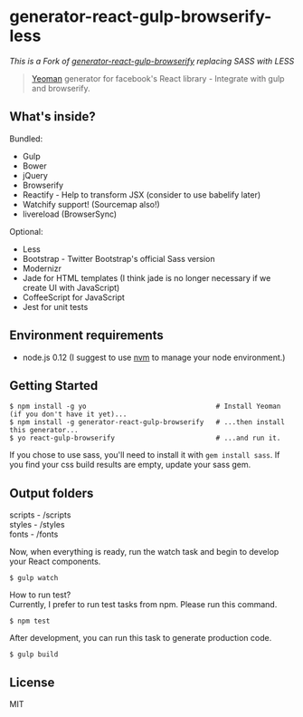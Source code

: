 # generator-react-gulp-browserify-less
_This is a Fork of [generator-react-gulp-browserify](https://github.com/randylien/generator-react-gulp-browserify) replacing SASS with LESS_
> [Yeoman](http://yeoman.io) generator for facebook's React library - Integrate with gulp and browserify.






## What's inside?

Bundled:

* Gulp
* Bower
* jQuery
* Browserify
* Reactify - Help to transform JSX (consider to use babelify later)
* Watchify support! (Sourcemap also!)
* livereload (BrowserSync)

Optional:

* Less
* Bootstrap - Twitter Bootstrap's official Sass version
* Modernizr
* Jade for HTML templates (I think jade is no longer necessary if we create UI with JavaScript)
* CoffeeScript for JavaScript
* Jest for unit tests

## Environment requirements

* node.js 0.12 (I suggest to use [nvm](https://github.com/creationix/nvm) to manage your node environment.)


## Getting Started

```
$ npm install -g yo                                # Install Yeoman (if you don't have it yet)...
$ npm install -g generator-react-gulp-browserify   # ...then install this generator...
$ yo react-gulp-browserify                         # ...and run it.
```

If you chose to use sass, you'll need to install it with `gem install sass`.
If you find your css build results are empty, update your sass gem.

## Output folders 

scripts - /scripts  
styles - /styles  
fonts - /fonts  


Now, when everything is ready, run the watch task and begin to develop your React components.

```
$ gulp watch
```

How to run test?  
Currently, I prefer to run test tasks from npm. Please run this command.
```
$ npm test
```

After development, you can run this task to generate production code.
```
$ gulp build
```

## License

MIT
